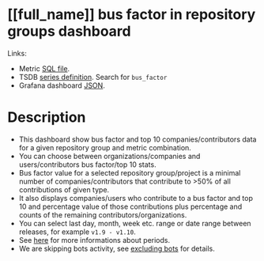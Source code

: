 <h1 id="dashboard-header">[[full_name]] bus factor in repository groups dashboard</h1>
<p>Links:</p>
<ul>
<li>Metric <a href="https://github.com/cncf/devstats/blob/master/metrics/shared/bus_factor.sql" target="_blank">SQL file</a>.</li>
<li>TSDB <a href="https://github.com/cncf/devstats/blob/master/metrics/all/metrics.yaml" target="_blank">series definition</a>. Search for <code>bus_factor</code></li>
<li>Grafana dashboard <a href="https://github.com/cncf/devstats/blob/master/grafana/dashboards/[[lower_name]]/bus-factor-in-repository-groups.json" target="_blank">JSON</a>.</li>
</ul>
<h1 id="description">Description</h1>
<ul>
<li>This dashboard show bus factor and top 10 companies/contributors data for a given repository group and metric combination.</li>
<li>You can choose between organizations/companies and users/contributors bus factor/top 10 stats.</li>
<li>Bus factor value for a selected repository group/project is a minimal number of companies/contributors that contribute to >50% of all contributions of given type.</li>
<li>It also displays companies/users who contribute to a bus factor and top 10 and percentage value of those contributions plus percentage and counts of the remaining contributors/organizations.</li>
<li>You can select last day, month, week etc. range or date range between releases, for example <code>v1.9 - v1.10</code>.</li>
<li>See <a href="https://github.com/cncf/devstats/blob/master/docs/periods.md" target="_blank">here</a> for more informations about periods.</li>
<li>We are skipping bots activity, see <a href="https://github.com/cncf/devstats/blob/master/docs/excluding_bots.md" target="_blank">excluding bots</a> for details.</li>
</ul>
